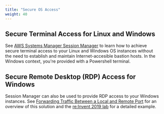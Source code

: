 ```yaml
---
title: "Secure OS Access"
weight: 40
---
```


## Secure Terminal Access for Linux and Windows

See [AWS Systems Manager Session Manager](https://docs.aws.amazon.com/systems-manager/latest/userguide/session-manager.html) to learn how to achieve secure terminal access to your Linux and Windows OS instances without the need to establish and maintain Internet-accesible bastion hosts.  In the Windows context, you're provided with a Powershell terminal.

## Secure Remote Desktop (RDP) Access for Windows

Session Manager can also be used to provide RDP access to your Windows instances. See [Forwarding Traffic Between a Local and Remote Port](https://aws.amazon.com/about-aws/whats-new/2019/08/now-forward-traffic-between-a-local-and-remote-port-using-session-manager/) for an overview of this solution and the [re:Invent 2019 lab](https://reinvent2019.aws-management.tools/mgt406/en/optional/step7.html) for a detailed example.